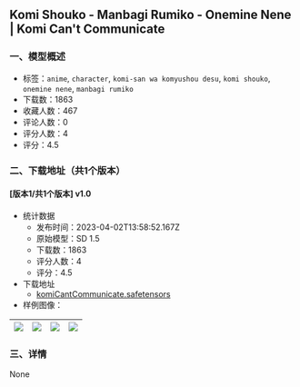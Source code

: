## Komi Shouko - Manbagi Rumiko - Onemine Nene | Komi Can't Communicate
### 一、模型概述

- 标签：`anime`, `character`, `komi-san wa komyushou desu`, `komi shouko`, `onemine nene`, `manbagi rumiko`
- 下载数：1863
- 收藏人数：467
- 评论人数：0
- 评分人数：4
- 评分：4.5

### 二、下载地址（共1个版本）

#### [版本1/共1个版本] v1.0

- 统计数据
  - 发布时间：2023-04-02T13:58:52.167Z
  - 原始模型：SD 1.5
  - 下载数：1863
  - 评分人数：4
  - 评分：4.5
- 下载地址
  - [komiCantCommunicate.safetensors](https://civitai.com/api/download/models/33772)
- 样例图像：

| <img src="https://image.civitai.com/xG1nkqKTMzGDvpLrqFT7WA/48c47752-2b9c-4191-48c4-3caef3513e00/width=450/385348.jpeg" /> | <img src="https://image.civitai.com/xG1nkqKTMzGDvpLrqFT7WA/0122f403-85ae-440c-8877-68cd9b1f0300/width=450/385353.jpeg" /> | <img src="https://image.civitai.com/xG1nkqKTMzGDvpLrqFT7WA/0ac528f2-f0cd-41a0-f9e3-eac0771ce900/width=450/385352.jpeg" /> | <img src="https://image.civitai.com/xG1nkqKTMzGDvpLrqFT7WA/fcd735c6-fefc-4627-0673-356f97d98400/width=450/385351.jpeg" /> |
| ---- | ---- | ---- | ---- |


### 三、详情
None